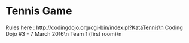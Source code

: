 # Tennis Game
Rules here : http://codingdojo.org/cgi-bin/index.pl?KataTennis\n
Coding Dojo #3 - 7 March 2016\n
Team 1 (first room)\n
